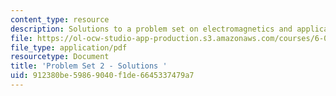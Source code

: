 ```yaml
---
content_type: resource
description: Solutions to a problem set on electromagnetics and applications.
file: https://ol-ocw-studio-app-production.s3.amazonaws.com/courses/6-013-electromagnetics-and-applications-fall-2005/912380be59869040f1de6645337479a7_ps2_solution.pdf
file_type: application/pdf
resourcetype: Document
title: 'Problem Set 2 - Solutions '
uid: 912380be-5986-9040-f1de-6645337479a7
---
```

